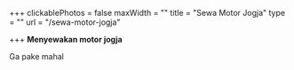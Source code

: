 +++
clickablePhotos = false
maxWidth = ""
title = "Sewa Motor Jogja"
type = ""
url = "/sewa-motor-jogja"

+++
**Menyewakan motor jogja**

Ga pake mahal